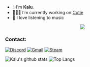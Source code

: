 
- ✨I’m <b>Kalu</b>. 
- 👨🏻‍💻 I’m currently working on [Cutie](https://top.gg/bot/740045367956996236)
- 🎵 I love listening to music

<p align="center">
  <img align="center" src="https://media.giphy.com/media/LmNwrBhejkK9EFP504/giphy.gif">
</p>

### Contact:<br>
[![Discord](https://img.shields.io/badge/[Kalu]%237777-141321?style=flat&logo=discord)](https://discord.com)
[![Gmail](https://img.shields.io/badge/chintuprasad548@gmail.com-141321?style=flat&logo=gmail)](mailto:chintuprasad548@gmail.com)
[![Steam](https://img.shields.io/badge/Chintuprasad548-141321?style=flat&logo=Steam&logoColor=blue)](https://steamcommunity.com/profiles/76561199085934740)



![Kalu's github stats](https://github-readme-stats.vercel.app/api?username=Kalu548&count_private=true&include_all_commits=true&show_icons=true&theme=radical)
![Top Langs](https://github-readme-stats.vercel.app/api/top-langs/?username=Kalu548&theme=tokyonight&langs_count=10&layout=compact)

